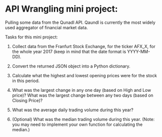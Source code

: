 # API Wrangling mini project:

Pulling some data from the Qunadl API. Qaundl is currently the most widely used aggregator of financial market data.

Tasks for this mini project:


1. Collect data from the Franfurt Stock Exchange, for the ticker AFX_X, for the whole year 2017 (keep in mind that the date format is YYYY-MM-DD).

2. Convert the returned JSON object into a Python dictionary.

3. Calculate what the highest and lowest opening prices were for the stock in this period.

4. What was the largest change in any one day (based on High and Low price)?
What was the largest change between any two days (based on Closing Price)?
5. What was the average daily trading volume during this year?

6. (Optional) What was the median trading volume during this year. (Note: you may need to implement your own function for calculating the median.)
